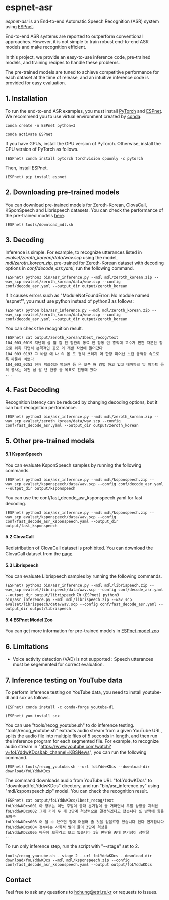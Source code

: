 # espnet-asr
*espnet-asr* is an End-to-end Automatic Speech Recognition (ASR) system using [ESPnet](https://github.com/espnet/espnet).

End-to-end ASR systems are reported to outperform conventional approaches.
However, it is not simple to train robust end-to-end ASR models and make recognition efficient.

In this project, we provide an easy-to-use inference code, pre-trained models, and training recipes to handle these problems.

The pre-trained models are tuned to achieve competitive performance for each dataset at the time of release, and an intuitive inference code is provided for easy evaluation.

## 1. Installation
To run the end-to-end ASR examples, you must install [PyTorch](https://pytorch.org/) and [ESPnet](https://github.com/espnet/espnet).
We recommend you to use virtual environment created by [conda](https://docs.conda.io/en/latest/miniconda.html).

```conda create -n ESPnet python=3```

```conda activate ESPnet```

If you have GPUs, install the GPU version of PyTorch. Otherwise, install the CPU version of PyTorch as follows.

```(ESPnet) conda install pytorch torchvision cpuonly -c pytorch```

Then, install ESPnet.

```(ESPnet) pip install espnet```


## 2. Downloading pre-trained models
You can download pre-trained models for Zeroth-Korean, ClovaCall, KSponSpeech and Librispeech datasets. You can check the performance of the pre-trained models [here](https://github.com/hchung12/espnet-asr/tree/master/recipes).

```(ESPnet) tools/download_mdl.sh```

## 3. Decoding
Inference is simple. For example, to recognize utterances listed in *evalset/zeroth_korean/data/wav.scp* using the model, *mdl/zeroth_korean.zip*, pre-trained for Zeroth-Korean dataset with decoding options in *conf/decode_asr.yaml*, run the following command.

```(ESPnet) python3 bin/asr_inference.py --mdl mdl/zeroth_korean.zip --wav_scp evalset/zeroth_korean/data/wav.scp --config conf/decode_asr.yaml --output_dir output/zeroth_korean```

If it causes errors such as "ModuleNotFoundError: No module named 'espnet'", you must use python instead of python3 as follows:

```(ESPnet) python bin/asr_inference.py --mdl mdl/zeroth_korean.zip --wav_scp evalset/zeroth_korean/data/wav.scp --config conf/decode_asr.yaml --output_dir output/zeroth_korean```

You can check the recognition result.

```
(ESPnet) cat output/zeroth_korean/1best_recog/text 
104_003_0019 지난해 삼 월 김 전 장관의 동료 인 장동 련 홍익대 교수가 민간 자문단 장으로 위촉 되면서 본격적인 공모 와 개발 작업에 들어갔다
104_003_0193 그 바람 에 나 의 몸 도 겹쳐 쓰러지 며 한창 피어난 노란 동백꽃 속으로 폭 파묻혀 버렸다
104_003_0253 현재 백화점과 영화관 등 은 오픈 해 영업 하고 있고 테마파크 및 아파트 등 의 공사는 이천 십 팔 년 완공 을 목표로 진행돼 왔다
...
```
## 4. Fast Decoding
Recognition latency can be reduced by changing decoding options, but it can hurt recognition performance.

```(ESPnet) python3 bin/asr_inference.py --mdl mdl/zeroth_korean.zip --wav_scp evalset/zeroth_korean/data/wav.scp --config conf/fast_decode_asr.yaml --output_dir output/zeroth_korean```

## 5. Other pre-trained models
#### 5.1 KsponSpeech
You can evaluate KsponSpeech samples by running the following commands.

```(ESPnet) python3 bin/asr_inference.py --mdl mdl/ksponspeech.zip --wav_scp evalset/ksponspeech/data/wav.scp --config conf/decode_asr.yaml --output_dir output/ksponspeech```

You can use the conf/fast_decode_asr_ksponspeech.yaml for fast decoding.

```(ESPnet) python3 bin/asr_inference.py --mdl mdl/ksponspeech.zip --wav_scp evalset/ksponspeech/data/wav.scp --config conf/fast_decode_asr_ksponspeech.yaml --output_dir output/fast_ksponspeech```

#### 5.2 ClovaCall
Redistribution of ClovaCall dataset is prohibited. You can download the ClovaCall dataset from the [page](https://docs.google.com/forms/d/e/1FAIpQLSf5bm7FtWYeZf8C02mlyZCg32yMrA9_DgKU17oD0migPkEXog/viewform)

#### 5.3 Librispeech
You can evaluate Librispeech samples by running the following commands.

```(ESPnet) python3 bin/asr_inference.py --mdl mdl/librispeech.zip --wav_scp evalset/librispeech/data/wav.scp --config conf/decode_asr.yaml --output_dir output/librispeech```
Or
```(ESPnet) python3 bin/asr_inference.py --mdl mdl/librispeech.zip --wav_scp evalset/librispeech/data/wav.scp --config conf/fast_decode_asr.yaml --output_dir output/librispeech```

#### 5.4 ESPnet Model Zoo
You can get more information for pre-trained models in [ESPnet model zoo](https://github.com/espnet/espnet_model_zoo)

## 6. Limitations
* Voice activity detection (VAD) is not supported : Speech utterances must be segemented for correct evaluation.

## 7. Inference testing on YouTube data
To perform inference testing on YouTube data, you need to install youtube-dl and sox as follows.

```(ESPnet) conda install -c conda-forge youtube-dl```

```(ESPnet) yum install sox```

You can use "tools/recog_youtube.sh" to do inference testing. "tools/recog_youtube.sh" extracts audio stream from a given YouTube URL, splits the audio file into multiple files of 5 seconds in length, and then run the inference program for each segmented file.
For example, to recognize audio stream in "https://www.youtube.com/watch?v=foLYddwKDcs&ab_channel=KBSNews", you can run the following command.

```(ESPnet) tools/recog_youtube.sh --url foLYddwKDcs --download-dir download/foLYddwKDcs```

The command downloads audio from YouTube URL "foLYddwKDcs" to "download/foLYddwKDcs" directory, and run "bin/asr_inference.py" using "mdl/ksponspeech.zip" model.
You can check the recognition result.
```
(ESPnet) cat output/foLYddwKDcs/1best_recog/text 
foLYddwKDcs001 아 정부는 이번 주말이 중대 분기점이 들 거라면서 주말 상황을 지켜본
foLYddwKDcs002 그게 거리 두 개 3단계 격상력으로 결정하겠다고 했습니다 또 방역에 힘을 모아주
foLYddwKDcs003 어 될 수 있으면 집에 머물러 줄 것을 겉음료증 있습니다 안다 연계잡니다
foLYddwKDcs004 정부네는 사회적 벌이 둘이 3단계 격상을
foLYddwKDcs005 배우에 보루라고 보고 있습니다 1월 판단을 중대 분기점이 성탄절 
...
```

To run only inference step, run the script with "--stage" set to 2.

```tools/recog_youtube.sh --stage 2 --url foLYddwKDcs --download-dir download/foLYddwKDcs --mdl mdl/ksponspeech.zip --config conf/fast_decode_asr_ksponspeech.yaml --output output/foLYddwKDcs```


## Contact
Feel free to ask any questions to hchung@etri.re.kr or requests to issues.
